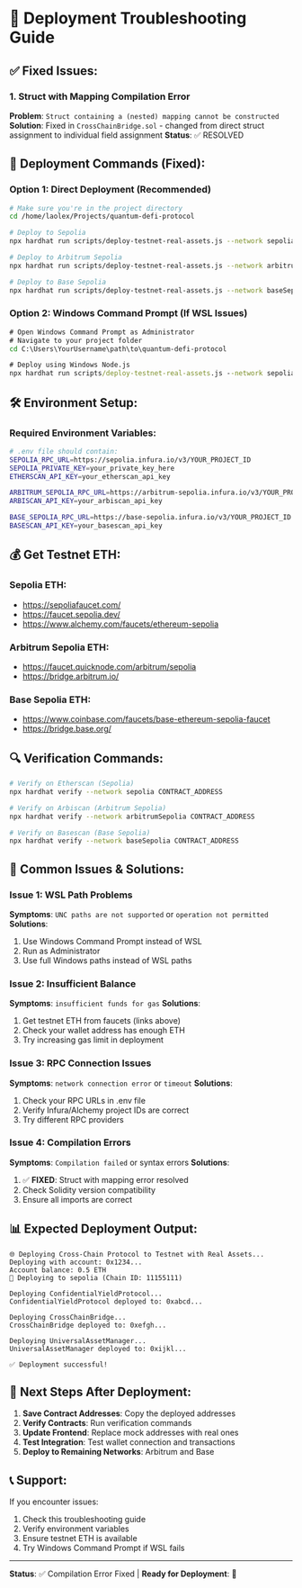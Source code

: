 # 🔧 Deployment Troubleshooting Guide

## ✅ **Fixed Issues:**

### **1. Struct with Mapping Compilation Error**
**Problem**: `Struct containing a (nested) mapping cannot be constructed`
**Solution**: Fixed in `CrossChainBridge.sol` - changed from direct struct assignment to individual field assignment
**Status**: ✅ RESOLVED

## 🚀 **Deployment Commands (Fixed):**

### **Option 1: Direct Deployment (Recommended)**
```bash
# Make sure you're in the project directory
cd /home/laolex/Projects/quantum-defi-protocol

# Deploy to Sepolia
npx hardhat run scripts/deploy-testnet-real-assets.js --network sepolia

# Deploy to Arbitrum Sepolia
npx hardhat run scripts/deploy-testnet-real-assets.js --network arbitrumSepolia

# Deploy to Base Sepolia
npx hardhat run scripts/deploy-testnet-real-assets.js --network baseSepolia
```

### **Option 2: Windows Command Prompt (If WSL Issues)**
```cmd
# Open Windows Command Prompt as Administrator
# Navigate to your project folder
cd C:\Users\YourUsername\path\to\quantum-defi-protocol

# Deploy using Windows Node.js
npx hardhat run scripts/deploy-testnet-real-assets.js --network sepolia
```

## 🛠️ **Environment Setup:**

### **Required Environment Variables:**
```bash
# .env file should contain:
SEPOLIA_RPC_URL=https://sepolia.infura.io/v3/YOUR_PROJECT_ID
SEPOLIA_PRIVATE_KEY=your_private_key_here
ETHERSCAN_API_KEY=your_etherscan_api_key

ARBITRUM_SEPOLIA_RPC_URL=https://arbitrum-sepolia.infura.io/v3/YOUR_PROJECT_ID
ARBISCAN_API_KEY=your_arbiscan_api_key

BASE_SEPOLIA_RPC_URL=https://base-sepolia.infura.io/v3/YOUR_PROJECT_ID
BASESCAN_API_KEY=your_basescan_api_key
```

## 💰 **Get Testnet ETH:**

### **Sepolia ETH:**
- https://sepoliafaucet.com/
- https://faucet.sepolia.dev/
- https://www.alchemy.com/faucets/ethereum-sepolia

### **Arbitrum Sepolia ETH:**
- https://faucet.quicknode.com/arbitrum/sepolia
- https://bridge.arbitrum.io/

### **Base Sepolia ETH:**
- https://www.coinbase.com/faucets/base-ethereum-sepolia-faucet
- https://bridge.base.org/

## 🔍 **Verification Commands:**

```bash
# Verify on Etherscan (Sepolia)
npx hardhat verify --network sepolia CONTRACT_ADDRESS

# Verify on Arbiscan (Arbitrum Sepolia)
npx hardhat verify --network arbitrumSepolia CONTRACT_ADDRESS

# Verify on Basescan (Base Sepolia)
npx hardhat verify --network baseSepolia CONTRACT_ADDRESS
```

## 🚨 **Common Issues & Solutions:**

### **Issue 1: WSL Path Problems**
**Symptoms**: `UNC paths are not supported` or `operation not permitted`
**Solutions**:
1. Use Windows Command Prompt instead of WSL
2. Run as Administrator
3. Use full Windows paths instead of WSL paths

### **Issue 2: Insufficient Balance**
**Symptoms**: `insufficient funds for gas`
**Solutions**:
1. Get testnet ETH from faucets (links above)
2. Check your wallet address has enough ETH
3. Try increasing gas limit in deployment

### **Issue 3: RPC Connection Issues**
**Symptoms**: `network connection error` or `timeout`
**Solutions**:
1. Check your RPC URLs in .env file
2. Verify Infura/Alchemy project IDs are correct
3. Try different RPC providers

### **Issue 4: Compilation Errors**
**Symptoms**: `Compilation failed` or syntax errors
**Solutions**:
1. ✅ **FIXED**: Struct with mapping error resolved
2. Check Solidity version compatibility
3. Ensure all imports are correct

## 📊 **Expected Deployment Output:**

```
🌐 Deploying Cross-Chain Protocol to Testnet with Real Assets...
Deploying with account: 0x1234...
Account balance: 0.5 ETH
📡 Deploying to sepolia (Chain ID: 11155111)

Deploying ConfidentialYieldProtocol...
ConfidentialYieldProtocol deployed to: 0xabcd...

Deploying CrossChainBridge...
CrossChainBridge deployed to: 0xefgh...

Deploying UniversalAssetManager...
UniversalAssetManager deployed to: 0xijkl...

✅ Deployment successful!
```

## 🎯 **Next Steps After Deployment:**

1. **Save Contract Addresses**: Copy the deployed addresses
2. **Verify Contracts**: Run verification commands
3. **Update Frontend**: Replace mock addresses with real ones
4. **Test Integration**: Test wallet connection and transactions
5. **Deploy to Remaining Networks**: Arbitrum and Base

## 📞 **Support:**

If you encounter issues:
1. Check this troubleshooting guide
2. Verify environment variables
3. Ensure testnet ETH is available
4. Try Windows Command Prompt if WSL fails

---

**Status**: ✅ Compilation Error Fixed | **Ready for Deployment**: 🚀
